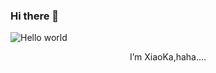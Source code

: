 ### Hi there 👋

<img src="https://ftp.bmp.ovh/imgs/2020/08/ff56bf1da3cada28.png" alt="Hello world">

<p align="center" font-weight:"bold" font-size:"30px"> 
  I’m XiaoKa,haha....<br>
</p>

<!--
**xiaoka-li/xiaoka-li** is a ✨ _special_ ✨ repository because its `README.md` (this file) appears on your GitHub profile.

Here are some ideas to get you started:

- 🔭 I’m currently working on ...
- 🌱 I’m currently learning ...
- 👯 I’m looking to collaborate on ...
- 🤔 I’m looking for help with ...
- 💬 Ask me about ...
- 📫 How to reach me: ...
- 😄 Pronouns: ...
- ⚡ Fun fact: ...
-->
